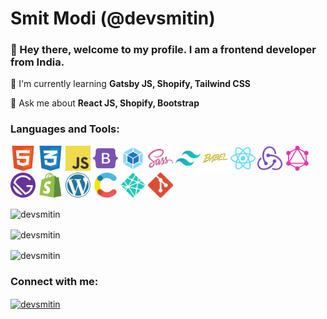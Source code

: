 <h1>Smit Modi (@devsmitin)</h1>

<h3>👋 Hey there, welcome to my profile. I am a frontend developer from India.</h3>

🌱 I'm currently learning **Gatsby JS, Shopify, Tailwind CSS**

💬 Ask me about **React JS, Shopify, Bootstrap**
 

<h3 align="left">Languages and Tools:</h3>
<p align="left">
  <img src="/src/images/logos/HTML.svg" alt="HTML" width="40" height="40">
  <img src="/src/images/logos/CSS.svg" alt="CSS" width="40" height="40">
  <img src="/src/images/logos/JavaScript.svg" alt="JavaScript" width="40" height="40">
  <img src="/src/images/logos/Bootstrap.svg" alt="Bootstrap" width="40" height="40">
  <img src="/src/images/logos/Webpack.svg" alt="Webpack" width="40" height="40">
  <img src="/src/images/logos/Sass.svg" alt="Sass" width="40" height="40">
  <img src="/src/images/logos/Tailwind.svg" alt="Tailwind" width="40" height="40">
  <img src="/src/images/logos/Babel.svg" alt="Babel" width="40" height="40">
  <img src="/src/images/logos/ReactJS.svg" alt="ReactJS" width="40" height="40">
  <img src="/src/images/logos/Redux.svg" alt="Redux" width="40" height="40">
  <img src="/src/images/logos/Graphql.svg" alt="Graphql" width="40" height="40">
  <img src="/src/images/logos/Gatsby.svg" alt="Gatsby" width="40" height="40">
  <img src="/src/images/logos/Shopify.svg" alt="Shopify" width="40" height="40">
  <img src="/src/images/logos/WordPress.svg" alt="WordPress" width="40" height="40">
  <img src="/src/images/logos/Contentful.svg" alt="Contentful" width="40" height="40">
  <img src="/src/images/logos/Netlify.svg" alt="Netlify" width="40" height="40">
  <img src="/src/images/logos/Git.svg" alt="Git" width="40" height="40">
</p>

<p>
  <img align="center" src="https://github-readme-stats.vercel.app/api/top-langs?username=devsmitin&show_icons=true&locale=en&layout=compact" alt="devsmitin"/>
</span>

<p>
  <img align="center" src="https://github-readme-stats.vercel.app/api?username=devsmitin&show_icons=true&locale=en" alt="devsmitin"/>
</span>

<p>
  <img align="center" src="https://github-readme-streak-stats.herokuapp.com/?user=devsmitin&theme=github-light#gh-light-mode-only" alt="devsmitin"/>
</span>

<h3 align="left">Connect with me:</h3>
<p align="left">
  <a href="https://twitter.com/devsmitin" target="blank"><img align="center" src="https://raw.githubusercontent.com/rahuldkjain/github-profile-readme-generator/master/src/images/icons/Social/twitter.svg" alt="devsmitin" height="30" width="40"/></a>
</p>
